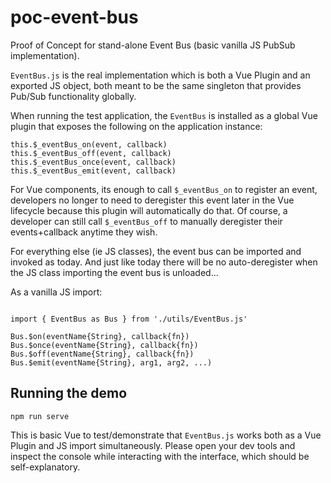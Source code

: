 # poc-event-bus

Proof of Concept for stand-alone Event Bus (basic vanilla JS PubSub implementation).  

`EventBus.js` is the real implementation which is both a Vue Plugin and an exported JS object, both meant to be the same singleton that provides Pub/Sub functionality globally.

When running the test application, the `EventBus` is installed as a global Vue plugin that exposes the following on the application instance:

```
this.$_eventBus_on(event, callback)
this.$_eventBus_off(event, callback)
this.$_eventBus_once(event, callback)
this.$_eventBus_emit(event, callback)
```

For Vue components, its enough to call `$_eventBus_on` to register an event, developers no longer to need to deregister this event later in the Vue lifecycle because this plugin will automatically do that.  Of course, a developer can still call `$_eventBus_off` to manually deregister their events+callback anytime they wish.

For everything else (ie JS classes), the event bus can be imported and invoked as today.  And just like today there will be no auto-deregister when the JS class importing the event bus is unloaded...

As a vanilla JS import:
```

import { EventBus as Bus } from './utils/EventBus.js'

Bus.$on(eventName{String}, callback{fn})
Bus.$once(eventName{String}, callback{fn})
Bus.$off(eventName{String}, callback{fn})
Bus.$emit(eventName{String}, arg1, arg2, ...)
```

## Running the demo
```
npm run serve
```

This is basic Vue to test/demonstrate that `EventBus.js` works both as a Vue Plugin and JS import simultaneously.  Please open your dev tools and inspect the console while interacting with the interface, which should be self-explanatory.


